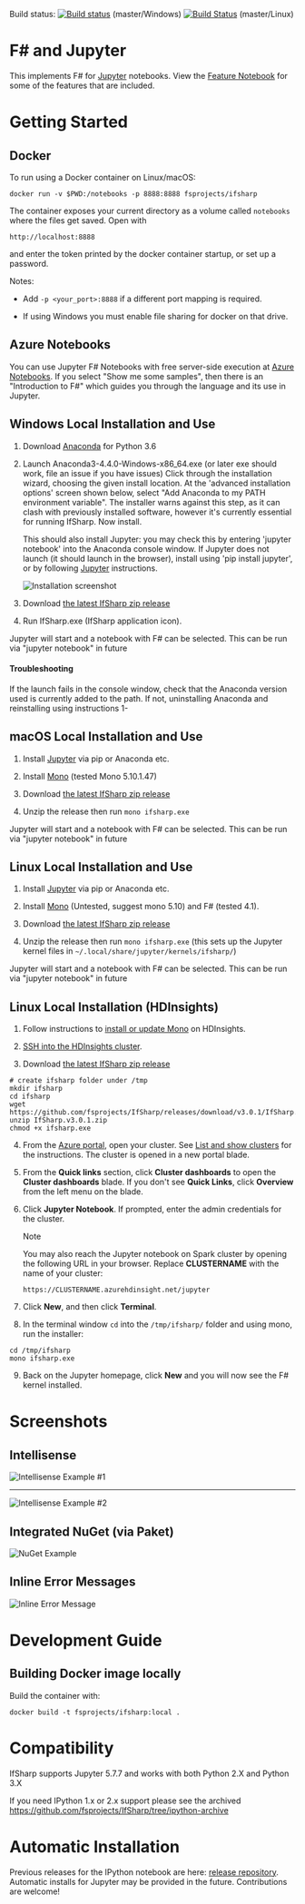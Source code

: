 Build status: [![Build status](https://ci.appveyor.com/api/projects/status/7da6fkdqqm1g3cri/branch/master?svg=true)](https://ci.appveyor.com/project/cgravill/ifsharp) (master/Windows) [![Build Status](https://travis-ci.org/fsprojects/IfSharp.svg?branch=master)](https://travis-ci.org/fsprojects/IfSharp) (master/Linux)

# F# and Jupyter

This implements F# for [Jupyter](http://jupyter.org/) notebooks. View the [Feature Notebook](FSharp_Jupyter_Notebooks.ipynb) for some of the features that are included.

# Getting Started

## Docker

To run using a Docker container on Linux/macOS:

    docker run -v $PWD:/notebooks -p 8888:8888 fsprojects/ifsharp

The container exposes your current directory as a volume called `notebooks` where the files get saved.
Open with 

    http://localhost:8888

and enter the token printed by the docker container startup, or set up a password.

Notes:

* Add `-p <your_port>:8888` if a different port mapping is required.

* If using Windows you must enable file sharing for docker on that drive.

## Azure Notebooks

You can use Jupyter F# Notebooks with free server-side execution at [Azure Notebooks](https://notebooks.azure.com/).
If you select "Show me some samples", then there is an "Introduction to F#" which guides you through the language
and its use in Jupyter.

## Windows Local Installation and Use

1. Download [Anaconda](https://www.anaconda.com/download/) for Python 3.6

2. Launch Anaconda3-4.4.0-Windows-x86_64.exe (or later exe should work, file an issue if you have issues)
   Click through the installation wizard, choosing the given install location. At the 'advanced installation options' screen shown below, select "Add Anaconda to my PATH environment variable". The installer warns against this step, as it can clash with previously installed software, however it's currently essential for running IfSharp. Now install.

   This should also install Jupyter: you may check this by entering 'jupyter notebook' into the Anaconda console window. If Jupyter does not launch (it should launch in the browser), install using 'pip install jupyter', or by following [Jupyter](http://jupyter.readthedocs.io/en/latest/install.html) instructions.

   ![Installation screenshot](/docs/files/img/anaconda-installation.png)

3. Download [the latest IfSharp zip release](https://github.com/fsprojects/IfSharp/releases/)

4. Run IfSharp.exe (IfSharp application icon).

Jupyter will start and a notebook with F# can be selected. This can be run via "jupyter notebook" in future

#### Troubleshooting

If the launch fails in the console window, check that the Anaconda version used is currently added to the path. If not, uninstalling Anaconda and reinstalling using instructions 1-

## macOS Local Installation and Use

1. Install [Jupyter](http://jupyter.readthedocs.org/en/latest/install.html) via pip or Anaconda etc.

2. Install [Mono](http://www.mono-project.com/download/) (tested Mono 5.10.1.47)

3. Download [the latest IfSharp zip release](https://github.com/fsprojects/IfSharp/releases/)

4. Unzip the release then run `mono ifsharp.exe`

Jupyter will start and a notebook with F# can be selected. This can be run via "jupyter notebook" in future

## Linux Local Installation and Use

1. Install [Jupyter](http://jupyter.readthedocs.org/en/latest/install.html) via pip or Anaconda etc.

2. Install [Mono](http://www.mono-project.com/docs/getting-started/install/linux/) (Untested, suggest mono 5.10) and F# (tested 4.1).

3. Download [the latest IfSharp zip release](https://github.com/fsprojects/IfSharp/releases/)

4. Unzip the release then run `mono ifsharp.exe` (this sets up the Jupyter kernel files in `~/.local/share/jupyter/kernels/ifsharp/`) 

Jupyter will start and a notebook with F# can be selected. This can be run via "jupyter notebook" in future

## Linux Local Installation (HDInsights)

1. Follow instructions to [install or update Mono](https://docs.microsoft.com/en-us/azure/hdinsight/hdinsight-hadoop-install-mono) on HDInsights.

2. [SSH into the HDInsights cluster](https://docs.microsoft.com/en-us/azure/hdinsight/hdinsight-hadoop-linux-use-ssh-unix).

3. Download [the latest IfSharp zip release](https://github.com/fsprojects/IfSharp/releases/)

```
# create ifsharp folder under /tmp
mkdir ifsharp
cd ifsharp
wget https://github.com/fsprojects/IfSharp/releases/download/v3.0.1/IfSharp.v3.0.1.zip
unzip IfSharp.v3.0.1.zip
chmod +x ifsharp.exe
```
4. From the [Azure portal](https://portal.azure.com/), open your cluster.  See [List and show clusters](../hdinsight-administer-use-portal-linux.md#list-and-show-clusters) for the instructions. The cluster is opened in a new portal blade.
5. From the **Quick links** section, click **Cluster dashboards** to open the **Cluster dashboards** blade.  If you don't see **Quick Links**, click **Overview** from the left menu on the blade.
6. Click **Jupyter Notebook**. If prompted, enter the admin credentials for the cluster.

   > [!NOTE]
   > You may also reach the Jupyter notebook on Spark cluster by opening the following URL in your browser. Replace **CLUSTERNAME** with the name of your cluster:
   >
   > `https://CLUSTERNAME.azurehdinsight.net/jupyter`
   >
7. Click **New**, and then click **Terminal**.
8. In the terminal window `cd` into the `/tmp/ifsharp/` folder and using mono, run the installer:

```
cd /tmp/ifsharp
mono ifsharp.exe
```
9. Back on the Jupyter homepage, click **New** and you will now see the F# kernel installed.

# Screenshots

## Intellisense
![Intellisense Example #1](/docs/files/img/intellisense-1.png?raw=true "Intellisense Example #1")
***

![Intellisense Example #2](docs/files/img/intellisense-2.png?raw=true "Intellisense Example #2")

## Integrated NuGet (via Paket)
![NuGet Example](docs/files/img/integratedNuget.png?raw=true "NuGet example")

## Inline Error Messages
![Inline Error Message](docs/files/img/errors-1.png?raw=true "Inline error message")


# Development Guide

## Building Docker image locally

Build the container with: 

    docker build -t fsprojects/ifsharp:local .

# Compatibility

IfSharp supports Jupyter 5.7.7 and works with both Python 2.X and Python 3.X

If you need IPython 1.x or 2.x support please see the archived https://github.com/fsprojects/IfSharp/tree/ipython-archive

# Automatic Installation

Previous releases for the IPython notebook are here: [release repository](https://github.com/fsprojects/IfSharp/releases).
Automatic installs for Jupyter may be provided in the future. Contributions are welcome!
